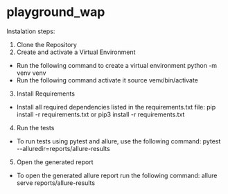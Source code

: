 # playground_wap


Instalation steps:
1. Clone the Repository
2. Create and activate a Virtual Environment
  - Run the following command to create a virtual environment
     python -m venv venv
  - Run the following command activate it
     source venv/bin/activate
3. Install Requirements
  - Install all required dependencies listed in the requirements.txt file:
     pip install -r requirements.txt or pip3 install -r requirements.txt
4. Run the tests
  - To run tests using pytest and allure, use the following command:
     pytest --alluredir=reports/allure-results
5. Open the generated report
 - To open the generated allure report run the following command:
     allure serve reports/allure-results   



     
